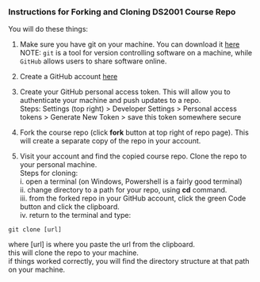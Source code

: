 ### Instructions for Forking and Cloning DS2001 Course Repo     

You will do these things:
1) Make sure you have git on your machine. You can download it [here](https://git-scm.com/downloads)  
   NOTE: `git` is a tool for version controlling software on a machine, while `GitHub` allows users to share software online.


2) Create a GitHub account [here](https://github.com/)
3) Create your GitHub personal access token. This will allow you to authenticate your machine and push updates to a repo.  
   Steps: 
   Settings (top right) > Developer Settings > Personal access tokens > Generate New Token > save this token somewhere secure

4) Fork the course repo (click **fork** button at top right of repo page). This will create a separate copy of the repo in your account.
5) Visit your account and find the copied course repo. Clone the repo to your personal machine.  
Steps for cloning:  
i. open a terminal (on Windows, Powershell is a fairly good terminal)  
ii. change directory to a path for your repo, using **cd** command.  
iii. from the forked repo in your GitHub account, click the green Code button and click the clipboard.  
iv. return to the terminal and type:  

`git clone [url]`  

where [url] is where you paste the url from the clipboard.  
this will clone the repo to your machine.  
if things worked correctly, you will find the directory structure at that path on your machine.  
